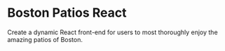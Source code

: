 # Boston Patios React

Create a dynamic React front-end for users to most thoroughly enjoy the amazing
patios of Boston.
